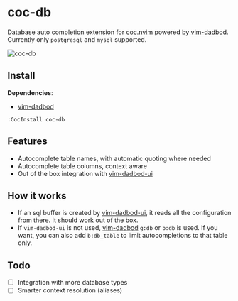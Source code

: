 # coc-db

Database auto completion extension for [coc.nvim](https://github.com/neoclide/coc.nvim) powered by [vim-dadbod](https://github.com/tpope/vim-dadbod).
Currently only `postgresql` and `mysql` supported.

![coc-db](https://user-images.githubusercontent.com/1782860/78941173-717f6680-7ab7-11ea-91b3-18bf178b3735.gif)

## Install

**Dependencies**:
* [vim-dadbod](https://github.com/tpope/vim-dadbod)

```
:CocInstall coc-db
```

## Features
* Autocomplete table names, with automatic quoting where needed
* Autocomplete table columns, context aware
* Out of the box integration with [vim-dadbod-ui](https://github.com/kristijanhusak/vim-dadbod-ui)

## How it works
* If an sql buffer is created by [vim-dadbod-ui](https://github.com/kristijanhusak/vim-dadbod-ui), it reads all the configuration from there. It should work out of the box.
* If `vim-dadbod-ui` is not used, [vim-dadbod](https://github.com/tpope/vim-dadbod) `g:db` or `b:db` is used. If you want, you can also add `b:db_table` to limit autocompletions to that table only.

## Todo
* [ ] Integration with more database types
* [ ] Smarter context resolution (aliases)
